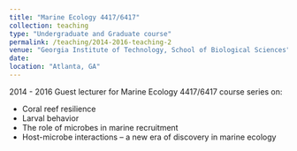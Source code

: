 ```yaml
---
title: "Marine Ecology 4417/6417"
collection: teaching
type: "Undergraduate and Graduate course"
permalink: /teaching/2014-2016-teaching-2
venue: "Georgia Institute of Technology, School of Biological Sciences"
date: 
location: "Atlanta, GA"
---
```

2014 - 2016
Guest lecturer for Marine Ecology 4417/6417 course series on:
* Coral reef resilience
* Larval behavior
* The role of microbes in marine recruitment 
* Host-microbe interactions – a new era of discovery in marine ecology